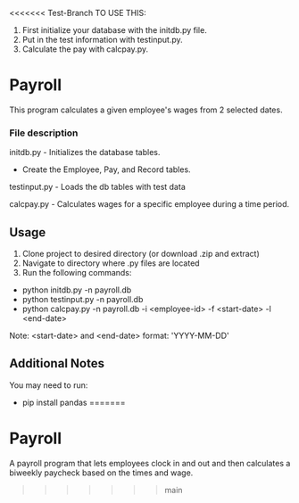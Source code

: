 <<<<<<< Test-Branch
TO USE THIS:
1. First initialize your database with the initdb.py file.
2. Put in the test information with testinput.py.
3. Calculate the pay with calcpay.py.

# Payroll

This program calculates a given employee's wages from 2 selected dates.

### File description
initdb.py - Initializes the database tables.
 - Create the Employee, Pay, and Record tables.

testinput.py - Loads the db tables with test data

calcpay.py - Calculates wages for a specific employee during a time period.

## Usage
1. Clone project to desired directory (or download .zip and extract)
2. Navigate to directory where .py files are located
3. Run the following commands:
  - python initdb.py -n payroll.db 
  - python testinput.py -n payroll.db
  - python calcpay.py -n payroll.db -i \<employee-id\> -f \<start-date\> -l \<end-date\>
  
Note: \<start-date\> and \<end-date\> format: 'YYYY-MM-DD'

## Additional Notes

You may need to run: 

- pip install pandas
=======
# Payroll
A payroll program that lets employees clock in and out and then calculates a biweekly paycheck based on the times and wage.
>>>>>>> main
